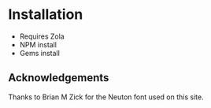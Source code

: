# Installation

- Requires Zola
- NPM install
- Gems install

## Acknowledgements

Thanks to Brian M Zick for the Neuton font used on this site.
